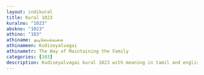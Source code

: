 ```yaml
---
layout: indikural
title: Kural 1023
kuralno: "1023"
abskno: "1023"
athino: "103"
athiname: குடிசெயல்வகை
athinameen: Kudiseyalvagai
athinametr: The Way of Maintaining the Family
categories: [103]
description: Kudiseyalvagai kural 1023 with meaning in tamil and english 
---
```


